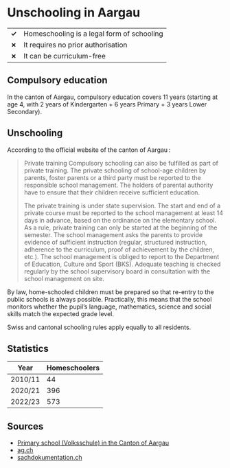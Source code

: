 # Unschooling in Aargau

|       |                                            |
| ----- | ------------------------------------------ |
| **✓** | Homeschooling is a legal form of schooling |
| **✗** | It requires no prior authorisation         |
| **✗** | It can be curriculum-free                  |

## Compulsory education

In the canton of Aargau, compulsory education covers 11 years (starting at age
4, with 2 years of Kindergarten + 6 years Primary + 3 years Lower Secondary).

## Unschooling

According to the official website of the canton of Aargau :

> Private training
> Compulsory schooling can also be fulfilled as part of private training.
> The private schooling of school-age children by parents, foster parents or a third party must be reported to the responsible school management.
> The holders of parental authority have to ensure that their children receive sufficient education.
>
> The private training is under state supervision.
> The start and end of a private course must be reported to the school management at least 14 days in advance,
> based on the ordinance on the elementary school. As a rule, private training can only be started at the beginning of the semester.
> The school management asks the parents to provide evidence of sufficient instruction
> (regular, structured instruction, adherence to the curriculum, proof of achievement by the children, etc.).
> The school management is obliged to report to the Department of Education, Culture and Sport (BKS).
> Adequate teaching is checked regularly by the school supervisory board in consultation with the school management on site.

By law, home-schooled children must be prepared so that re-entry to the public schools is always possible.
Practically, this means that the school monitors whether the pupil’s language, mathematics, science and social skills match the expected grade level.

Swiss and cantonal schooling rules apply equally to all residents.

## Statistics

| Year    | Homeschoolers |
| ------- | ------------- |
| 2010/11 | 44            |
| 2020/21 | 396           |
| 2022/23 | 573           |

## Sources

- [Primary school (Volksschule) in the Canton of Aargau](https://www.ag.ch/media/kanton-aargau/bks/volksschule/schulstruktur-schulorganisation/bksvs-schulbeschrieb-englisch.pdf)
- [ag.ch](https://www.ag.ch/de/verwaltung/bks/kindergarten-volksschule/struktur-organisation/privatkindergaerten-privatschulen-private-schulung)
- [sachdokumentation.ch](https://www.sachdokumentation.ch/bestand/pdf/DS_4000.pdf)
